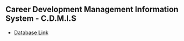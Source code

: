 ## Career Development Management Information System - C.D.M.I.S

- [Database Link](https://drive.google.com/drive/folders/1f3z11LPmqiqhaKdh0iEGo9aecqrCMJdV?usp=sharing)